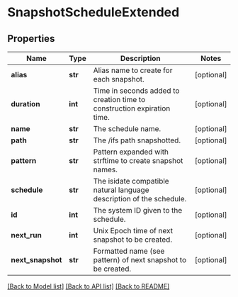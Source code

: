 # SnapshotScheduleExtended

## Properties
Name | Type | Description | Notes
------------ | ------------- | ------------- | -------------
**alias** | **str** | Alias name to create for each snapshot. | [optional] 
**duration** | **int** | Time in seconds added to creation time to construction expiration time. | [optional] 
**name** | **str** | The schedule name. | [optional] 
**path** | **str** | The /ifs path snapshotted. | [optional] 
**pattern** | **str** | Pattern expanded with strftime to create snapshot names. | [optional] 
**schedule** | **str** | The isidate compatible natural language description of the schedule. | [optional] 
**id** | **int** | The system ID given to the schedule. | [optional] 
**next_run** | **int** | Unix Epoch time of next snapshot to be created. | [optional] 
**next_snapshot** | **str** | Formatted name (see pattern) of next snapshot to be created. | [optional] 

[[Back to Model list]](../README.md#documentation-for-models) [[Back to API list]](../README.md#documentation-for-api-endpoints) [[Back to README]](../README.md)


